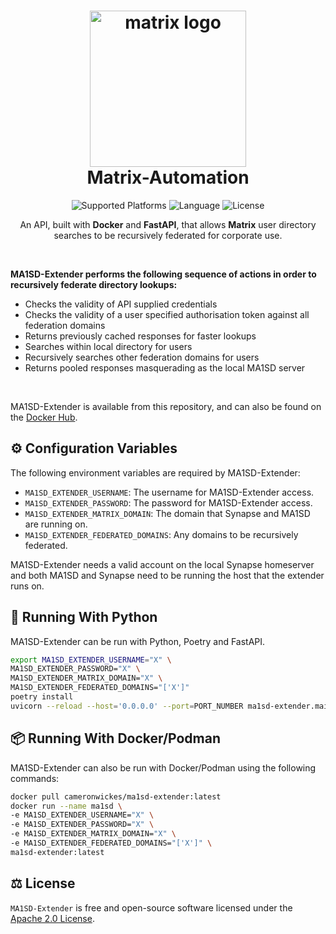 <h1 align="center">
  <img alt="matrix logo" src="https://www.cameronwickes.co.uk/ma1sd-extender.png" width="250px"/><br/>
  Matrix-Automation
</h1>

<p align="center">
  <img alt="Supported Platforms" src="https://img.shields.io/badge/Platform-Linux-blueviolet?color=blue&style=for-the-badge">
  <img alt="Language" src="https://img.shields.io/badge/Language-Python-blue?color=blueviolet&style=for-the-badge">
  <img alt="License" src="https://img.shields.io/github/license/cameronwickes/ma1sd-extender?color=brightgreen&style=for-the-badge">
</p>

<p align="center">
  An API, built with <b>Docker</b> and <b>FastAPI</b>, that allows <b>Matrix</b> user directory searches to be recursively federated for corporate use.
</p>

</br>

<p>
  <b>MA1SD-Extender performs the following sequence of actions in order to recursively federate directory lookups:</b>
  <ul>
    <li>Checks the validity of API supplied credentials</li>
    <li>Checks the validity of a user specified authorisation token against all federation domains</li>
    <li>Returns previously cached responses for faster lookups</li>
    <li>Searches within local directory for users</li>
    <li>Recursively searches other federation domains for users</li>
    <li>Returns pooled responses masquerading as the local MA1SD server</li>
  </ul>
  
  </br>
  
  MA1SD-Extender is available from this repository, and can also be found on the <a target="_blank" href="https://hub.docker.com/repository/docker/cameronwickes/ma1sd-extender">Docker Hub</a>.
</p>

## ⚙️ Configuration Variables

The following environment variables are required by MA1SD-Extender:

- `MA1SD_EXTENDER_USERNAME`: The username for MA1SD-Extender access.
- `MA1SD_EXTENDER_PASSWORD`: The password for MA1SD-Extender access.
- `MA1SD_EXTENDER_MATRIX_DOMAIN`: The domain that Synapse and MA1SD are running on.
- `MA1SD_EXTENDER_FEDERATED_DOMAINS`: Any domains to be recursively federated.

MA1SD-Extender needs a valid account on the local Synapse homeserver and both MA1SD and Synapse need to be running the host that the extender runs on.

## 🐍 Running With Python

MA1SD-Extender can be run with Python, Poetry and FastAPI.

```bash
export MA1SD_EXTENDER_USERNAME="X" \
MA1SD_EXTENDER_PASSWORD="X" \
MA1SD_EXTENDER_MATRIX_DOMAIN="X" \
MA1SD_EXTENDER_FEDERATED_DOMAINS="['X']"
poetry install
uvicorn --reload --host='0.0.0.0' --port=PORT_NUMBER ma1sd-extender.main:app
```

## 📦 Running With Docker/Podman

MA1SD-Extender can also be run with Docker/Podman using the following commands:

```bash
docker pull cameronwickes/ma1sd-extender:latest
docker run --name ma1sd \
-e MA1SD_EXTENDER_USERNAME="X" \
-e MA1SD_EXTENDER_PASSWORD="X" \
-e MA1SD_EXTENDER_MATRIX_DOMAIN="X" \
-e MA1SD_EXTENDER_FEDERATED_DOMAINS="['X']" \
ma1sd-extender:latest
```

## ⚖️ License

`MA1SD-Extender` is free and open-source software licensed under the [Apache 2.0 License](https://github.com/cameronwickes/ma1sd-extender/blob/main/LICENSE).
